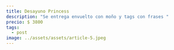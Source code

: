 ```yaml
---
title: Desayuno Princess
description: "Se entrega envuelto con moño y tags con frases "
precio: $ 3800
tags:
  - post
image: ../assets/assets/article-5.jpeg
---
```

